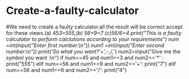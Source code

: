 # Create-a-faulty-calculator
#We need to create a faulty calculator.all the result will be correct accept for these views.(a) 45*3=555,(b) 56+9=7 (c)56/6=4
print("This is a faulty calculator to perform calclutions according to your requirements")
num =int(input("Enter first number:\n"))
num1 =int(input("Enter second number:\n"))
print('So what you want?'+',-,/,*')
num2=input("Give me the symbol you want :\n")
if num==45 and num1==3 and num2=='*' :
    print("555")
elif num==56 and num1==9 and num2=='+':
    print("7")
elif num==56 and num1==6 and num2=='/':
    print("4")
